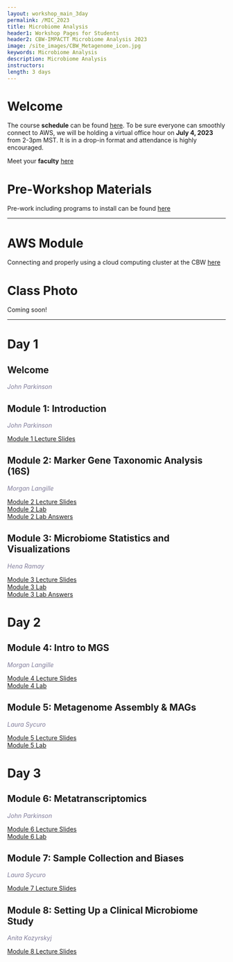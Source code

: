 ```yaml
---
layout: workshop_main_3day
permalink: /MIC_2023
title: Microbiome Analysis
header1: Workshop Pages for Students
header2: CBW-IMPACTT Microbiome Analysis 2023
image: /site_images/CBW_Metagenome_icon.jpg
keywords: Microbiome Analysis
description: Microbiome Analysis
instructors:
length: 3 days
---
```


# Welcome <a id="welcome"></a>

The course **schedule** can be found [here](https://bioinformaticsdotca.github.io/MIC_2023_schedule). To be sure everyone can smoothly connect to AWS, we will be holding a virtual office hour on **July 4, 2023** from 2-3pm MST. It is in a drop-in format and attendance is highly encouraged.

Meet your **faculty** [here](https://drive.google.com/file/d/1VWedif6IDNmQmUtCes_-sDyZHWblCun9/view?usp=sharing)

# Pre-Workshop Materials <a id="preworkshop"></a>

Pre-work including programs to install can be found [here](https://docs.google.com/forms/d/e/1FAIpQLScePnVlPaqUqacipJCW7kNfv42S3Yfq-oP5ysRAMuMv_l50MQ/viewform?usp=sf_link)

***

# AWS Module <a id="preworkshop"></a>

Connecting and properly using a cloud computing cluster at the CBW [here](https://bioinformaticsdotca.github.io/AWS_setup)


# Class Photo

Coming soon!

****

# Day 1 <a id="day1"></a>

## Welcome

*<font color="#827e9c">John Parkinson</font>*  

## Module 1: Introduction

*<font color="#827e9c">John Parkinson</font>*  

[Module 1 Lecture Slides](https://drive.google.com/file/d/1LNvR8pHItduAE6qJvC2lwYzl4m9aGRJl/view?usp=sharing)  

## Module 2: Marker Gene Taxonomic Analysis (16S)

*<font color="#827e9c">Morgan Langille</font>*  

[Module 2 Lecture Slides](https://drive.google.com/file/d/1QD-bMaaYW9Sp2kGa_bNRdS2HDdxlgp9B/view?usp=drive_link)  
[Module 2 Lab](https://bioinformaticsdotca.github.io/MIC_2023_Module2_lab)  
[Module 2 Lab Answers](https://bioinformaticsdotca.github.io/MIC_2023_Module2_answers)

## Module 3: Microbiome Statistics and Visualizations

*<font color="#827e9c">Hena Ramay</font>*  

[Module 3 Lecture Slides](https://drive.google.com/file/d/1Kz0SOhO0YCxpToeTdzsXQbDoqBPuZyuq/view?usp=drive_link)  
[Module 3 Lab](https://bioinformaticsdotca.github.io/MIC_2023_Module3_lab)  
[Module 3 Lab Answers](https://bioinformaticsdotca.github.io/MIC_2023_Module3_answers)


# Day 2 <a id="day2"></a>

## Module 4: Intro to MGS

*<font color="#827e9c">Morgan Langille</font>*  

[Module 4 Lecture Slides]()  
[Module 4 Lab](https://bioinformaticsdotca.github.io/MIC_2023_Module4_lab)

## Module 5: Metagenome Assembly & MAGs

*<font color="#827e9c">Laura Sycuro</font>*  

[Module 5 Lecture Slides]()  
[Module 5 Lab](https://bioinformaticsdotca.github.io/MIC_2023_Module5_lab)

# Day 3 <a id="day2"></a>

## Module 6: Metatranscriptomics

*<font color="#827e9c">John Parkinson</font>*  

[Module 6 Lecture Slides]()  
[Module 6 Lab](https://bioinformaticsdotca.github.io/MIC_2023_Module6_lab)

## Module 7: Sample Collection and Biases

*<font color="#827e9c">Laura Sycuro</font>*  

[Module 7 Lecture Slides]()  

## Module 8: Setting Up a Clinical Microbiome Study

*<font color="#827e9c">Anita Kozyrskyj</font>*  

[Module 8 Lecture Slides]()  
